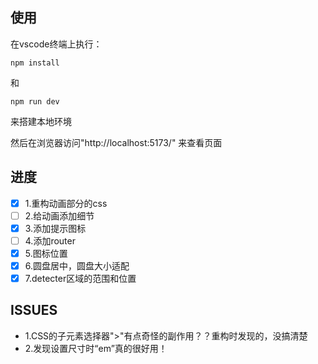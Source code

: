 ## 使用

在vscode终端上执行：
```
npm install
```
和
```
npm run dev
```
来搭建本地环境

然后在浏览器访问"http://localhost:5173/"
来查看页面

## 进度

- [x] 1.重构动画部分的css 
- [ ] 2.给动画添加细节 
- [x] 3.添加提示图标 
- [ ] 4.添加router
- [x] 5.图标位置
- [x] 6.圆盘居中，圆盘大小适配
- [x] 7.detecter区域的范围和位置
 
## ISSUES
- 1.CSS的子元素选择器">"有点奇怪的副作用？？重构时发现的，没搞清楚
- 2.发现设置尺寸时“em”真的很好用！